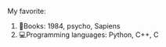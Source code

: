 My favorite:
  1. :book:Books: 1984, psycho, Sapiens
  2. :computer:Programming languages: Python, C++, C
  
